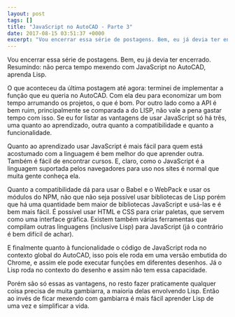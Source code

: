```yaml
---
layout: post
tags: []
title: "JavaScript no AutoCAD - Parte 3"
date: 2017-08-15 03:51:37 +0000
excerpt: "Vou encerrar essa série de postagens. Bem, eu já devia ter encerrado. Resumindo: não perca tempo mexendo com JavaScript no AutoCAD, aprenda..."
---
```


Vou encerrar essa série de postagens. Bem, eu já devia ter encerrado. Resumindo: não perca tempo mexendo com JavaScript no AutoCAD, aprenda Lisp.

O que aconteceu da última postagem até agora: terminei de implementar a função que eu queria no AutoCAD. Com ela deu para economizar um bom tempo arrumando os projetos, o que é bom. Por outro lado como a API é bem ruim, principalmente se comparada a do LISP, não vale a pena gastar tempo com isso. Se eu for listar as vantagens de usar JavaScript só há três, uma quanto ao aprendizado, outra quanto a compatibilidade e quanto a funcionalidade.

Quanto ao aprendizado usar JavaScript é mais fácil para quem está acostumado com a linguagem é bem melhor do que aprender outra. Também é fácil de encontrar cursos. E, claro, como o JavaScript é a linguagem suportada pelos navegadores para uso nos sites é normal que muita gente conheça ela.

Quanto a compatibilidade dá para usar o Babel e o WebPack e usar os módulos do NPM, não que não seja possível usar bibliotecas de Lisp porém que há uma quantidade bem maior de bibliotecas JavaScript e usá-las e é bem mais fácil. É possível usar HTML e CSS para criar paletas, que servem como uma interface gráfica. Existem também várias ferramentas que compilam outras linguagens (inclusive Lisp) para JavaScript (já o contrário é bem difícil de achar).

E finalmente quanto à funcionalidade o código de JavaScript roda no contexto global do AutoCAD, isso pois ele roda em uma versão embutida do Chrome, e assim ele pode executar funções em diferentes desenhos. Já o Lisp roda no contexto do desenho e assim não tem essa capacidade.

Porém são só essas as vantagens, no resto fazer praticamente qualquer coisa precisa de muita gambiarra, a maioria delas envolvendo Lisp. Então ao invés de ficar mexendo com gambiarra é mais fácil aprender Lisp de uma vez e simplificar a vida.